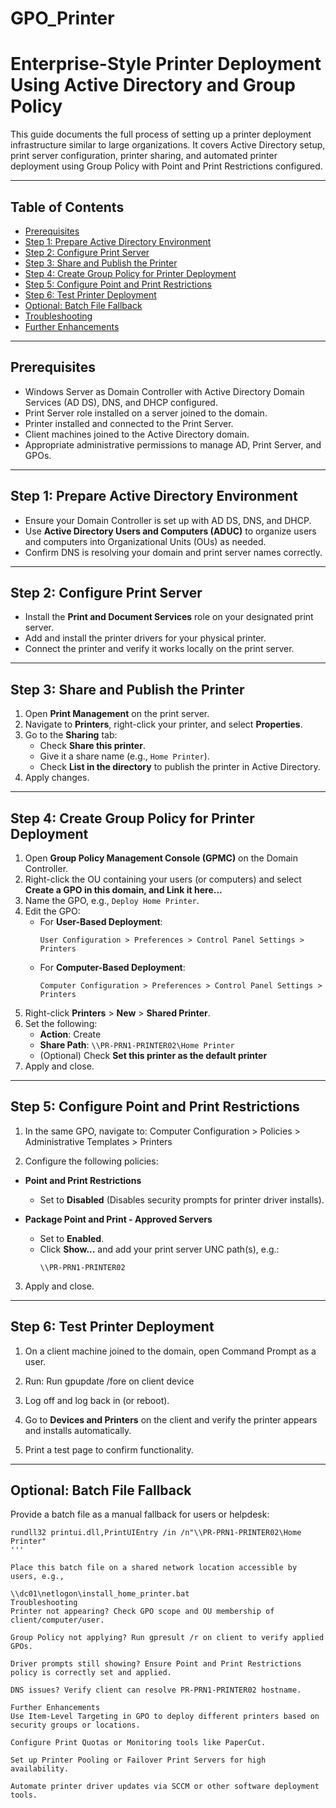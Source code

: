 # GPO_Printer
# Enterprise-Style Printer Deployment Using Active Directory and Group Policy

This guide documents the full process of setting up a printer deployment infrastructure similar to large organizations. It covers Active Directory setup, print server configuration, printer sharing, and automated printer deployment using Group Policy with Point and Print Restrictions configured.

---

## Table of Contents

- [Prerequisites](#prerequisites)  
- [Step 1: Prepare Active Directory Environment](#step-1-prepare-active-directory-environment)  
- [Step 2: Configure Print Server](#step-2-configure-print-server)  
- [Step 3: Share and Publish the Printer](#step-3-share-and-publish-the-printer)  
- [Step 4: Create Group Policy for Printer Deployment](#step-4-create-group-policy-for-printer-deployment)  
- [Step 5: Configure Point and Print Restrictions](#step-5-configure-point-and-print-restrictions)  
- [Step 6: Test Printer Deployment](#step-6-test-printer-deployment)  
- [Optional: Batch File Fallback](#optional-batch-file-fallback)  
- [Troubleshooting](#troubleshooting)  
- [Further Enhancements](#further-enhancements)

---

## Prerequisites

- Windows Server as Domain Controller with Active Directory Domain Services (AD DS), DNS, and DHCP configured.
- Print Server role installed on a server joined to the domain.
- Printer installed and connected to the Print Server.
- Client machines joined to the Active Directory domain.
- Appropriate administrative permissions to manage AD, Print Server, and GPOs.

---

## Step 1: Prepare Active Directory Environment

- Ensure your Domain Controller is set up with AD DS, DNS, and DHCP.
- Use **Active Directory Users and Computers (ADUC)** to organize users and computers into Organizational Units (OUs) as needed.
- Confirm DNS is resolving your domain and print server names correctly.

---

## Step 2: Configure Print Server

- Install the **Print and Document Services** role on your designated print server.
- Add and install the printer drivers for your physical printer.
- Connect the printer and verify it works locally on the print server.

---

## Step 3: Share and Publish the Printer

1. Open **Print Management** on the print server.
2. Navigate to **Printers**, right-click your printer, and select **Properties**.
3. Go to the **Sharing** tab:
   - Check **Share this printer**.
   - Give it a share name (e.g., `Home Printer`).
   - Check **List in the directory** to publish the printer in Active Directory.
4. Apply changes.

---

## Step 4: Create Group Policy for Printer Deployment

1. Open **Group Policy Management Console (GPMC)** on the Domain Controller.
2. Right-click the OU containing your users (or computers) and select **Create a GPO in this domain, and Link it here...**
3. Name the GPO, e.g., `Deploy Home Printer`.
4. Edit the GPO:
   - For **User-Based Deployment**:
     ```
     User Configuration > Preferences > Control Panel Settings > Printers
     ```
   - For **Computer-Based Deployment**:
     ```
     Computer Configuration > Preferences > Control Panel Settings > Printers
     ```
5. Right-click **Printers** > **New** > **Shared Printer**.
6. Set the following:
   - **Action**: Create
   - **Share Path**: `\\PR-PRN1-PRINTER02\Home Printer`
   - (Optional) Check **Set this printer as the default printer**
7. Apply and close.

---

## Step 5: Configure Point and Print Restrictions

1. In the same GPO, navigate to:
   Computer Configuration > Policies > Administrative Templates > Printers
   

2. Configure the following policies:

- **Point and Print Restrictions**  
  - Set to **Disabled** (Disables security prompts for printer driver installs).

- **Package Point and Print - Approved Servers**  
  - Set to **Enabled**.  
  - Click **Show...** and add your print server UNC path(s), e.g.:  
    ```
    \\PR-PRN1-PRINTER02
    ```

3. Apply and close.

---

## Step 6: Test Printer Deployment

1. On a client machine joined to the domain, open Command Prompt as a user.
2. Run:
Run gpupdate /fore on client  device

3. Log off and log back in (or reboot).
4. Go to **Devices and Printers** on the client and verify the printer appears and installs automatically.
5. Print a test page to confirm functionality.

---

## Optional: Batch File Fallback

Provide a batch file as a manual fallback for users or helpdesk:


```batch@echo off
rundll32 printui.dll,PrintUIEntry /in /n"\\PR-PRN1-PRINTER02\Home Printer"
'''

Place this batch file on a shared network location accessible by users, e.g.,

\\dc01\netlogon\install_home_printer.bat
Troubleshooting
Printer not appearing? Check GPO scope and OU membership of client/computer/user.

Group Policy not applying? Run gpresult /r on client to verify applied GPOs.

Driver prompts still showing? Ensure Point and Print Restrictions policy is correctly set and applied.

DNS issues? Verify client can resolve PR-PRN1-PRINTER02 hostname.

Further Enhancements
Use Item-Level Targeting in GPO to deploy different printers based on security groups or locations.

Configure Print Quotas or Monitoring tools like PaperCut.

Set up Printer Pooling or Failover Print Servers for high availability.

Automate printer driver updates via SCCM or other software deployment tools.
